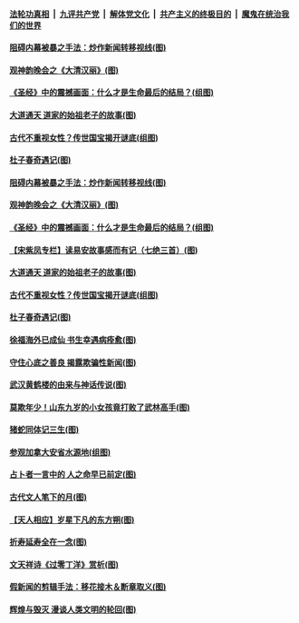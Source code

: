 

####  [法轮功真相](../../../../basic/blob/master/README.md?t=04100030) &nbsp;|&nbsp; [九评共产党](../../../../9ping.md/blob/master/README.md?t=04100030) &nbsp;|&nbsp; [解体党文化](../../../../jtdwh.md/blob/master/README.md?t=04100030)  &nbsp;|&nbsp; [共产主义的终极目的](../../../../gczydzjmd.md/blob/master/README.md?t=04100030) &nbsp;|&nbsp; [魔鬼在统治我们的世界](../../../../mgztzwmdsj.md/blob/master/README.md?t=04100030) 

#### [阻碍内幕被暴之手法：炒作新闻转移视线(图)](../pages/p7/928805.md?t=04100030) 

#### [观神韵晚会之《大清汉丽》(图)](../pages/p7/926207.md?t=04100030) 

#### [《圣经》中的震撼画面：什么才是生命最后的结局？(组图)](../pages/p7/928693.md?t=04100030) 

#### [大道通天 道家的始祖老子的故事(图)](../pages/p7/928809.md?t=04100030) 

#### [古代不重视女性？传世国宝揭开谜底(组图)](../pages/p7/928633.md?t=04100030) 

#### [杜子春奇遇记(图)](../pages/p7/928923.md?t=04100030) 

#### [阻碍内幕被暴之手法：炒作新闻转移视线(图)](../pages/p7/928805.md?t=04100030) 

#### [观神韵晚会之《大清汉丽》(图)](../pages/p7/926207.md?t=04100030) 

#### [《圣经》中的震撼画面：什么才是生命最后的结局？(组图)](../pages/p7/928693.md?t=04100030) 

#### [【宋紫凤专栏】读易安故事感而有记（七绝三首）(图)](../pages/p7/928924.md?t=04100030) 

#### [大道通天 道家的始祖老子的故事(图)](../pages/p7/928809.md?t=04100030) 

#### [古代不重视女性？传世国宝揭开谜底(组图)](../pages/p7/928633.md?t=04100030) 

#### [杜子春奇遇记(图)](../pages/p7/928923.md?t=04100030) 

#### [徐福海外已成仙 书生幸遇病痊愈(图)](../pages/p7/928788.md?t=04100030) 

#### [守住心底之善良 揭露欺骗性新闻(图)](../pages/p7/928584.md?t=04100030) 

#### [武汉黄鹤楼的由来与神话传说(图)](../pages/p7/928819.md?t=04100030) 

#### [莫欺年少！山东九岁的小女孩竟打败了武林高手(图)](../pages/p7/928619.md?t=04100030) 

#### [猪蛇同体记三生(图)](../pages/p7/928272.md?t=04100030) 

#### [参观加拿大安省水源地(组图)](../pages/p7/928259.md?t=04100030) 

#### [占卜者一言中的 人之命早已前定(图)](../pages/p7/928517.md?t=04100030) 

#### [古代文人笔下的月(图)](../pages/p7/928361.md?t=04100030) 

#### [【天人相应】岁星下凡的东方朔(图)](../pages/p7/928270.md?t=04100030) 

#### [折寿延寿全在一念(图)](../pages/p7/928271.md?t=04100030) 

#### [文天祥诗《过零丁洋》赏析(图)](../pages/p7/928360.md?t=04100030) 

#### [假新闻的剪辑手法：移花接木＆断章取义(图)](../pages/p7/928568.md?t=04100030) 

#### [辉煌与毁灭 漫谈人类文明的轮回(图)](../pages/p7/928269.md?t=04100030) 

